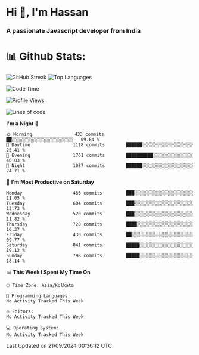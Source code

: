 # Hi 👋, I'm Hassan
### A passionate Javascript developer from India


# 📊 Github Stats:
![GitHub Streak](https://github-readme-streak-stats.herokuapp.com/?user=codeblooded47&theme=dracula&hide_border=false)
![Top Languages](https://github-readme-stats.vercel.app/api/top-langs/?username=codeblooded47&layout=compact&theme=dracula)



<!--START_SECTION:waka-->
![Code Time](http://img.shields.io/badge/Code%20Time-820%20hrs%2030%20mins-blue)

![Profile Views](http://img.shields.io/badge/Profile%20Views-0-blue)

![Lines of code](https://img.shields.io/badge/From%20Hello%20World%20I%27ve%20Written-23.5%20million%20lines%20of%20code-blue)

**I'm a Night 🦉** 

```text
🌞 Morning                433 commits         ██░░░░░░░░░░░░░░░░░░░░░░░   09.84 % 
🌆 Daytime                1118 commits        ██████░░░░░░░░░░░░░░░░░░░   25.41 % 
🌃 Evening                1761 commits        ██████████░░░░░░░░░░░░░░░   40.03 % 
🌙 Night                  1087 commits        ██████░░░░░░░░░░░░░░░░░░░   24.71 % 
```
📅 **I'm Most Productive on Saturday** 

```text
Monday                   486 commits         ███░░░░░░░░░░░░░░░░░░░░░░   11.05 % 
Tuesday                  604 commits         ███░░░░░░░░░░░░░░░░░░░░░░   13.73 % 
Wednesday                520 commits         ███░░░░░░░░░░░░░░░░░░░░░░   11.82 % 
Thursday                 720 commits         ████░░░░░░░░░░░░░░░░░░░░░   16.37 % 
Friday                   430 commits         ██░░░░░░░░░░░░░░░░░░░░░░░   09.77 % 
Saturday                 841 commits         █████░░░░░░░░░░░░░░░░░░░░   19.12 % 
Sunday                   798 commits         █████░░░░░░░░░░░░░░░░░░░░   18.14 % 
```


📊 **This Week I Spent My Time On** 

```text
🕑︎ Time Zone: Asia/Kolkata

💬 Programming Languages: 
No Activity Tracked This Week

🔥 Editors: 
No Activity Tracked This Week

💻 Operating System: 
No Activity Tracked This Week
```


 Last Updated on 21/09/2024 00:36:12 UTC
<!--END_SECTION:waka-->

